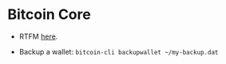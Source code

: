 # Bitcoin Core

* RTFM [here](https://bitcoincore.org/en/doc/24.0.0/).

* Backup a wallet: `bitcoin-cli backupwallet ~/my-backup.dat`